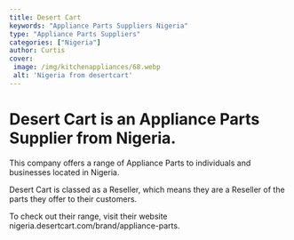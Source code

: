 ```yaml
---
title: Desert Cart
keywords: "Appliance Parts Suppliers Nigeria"
type: "Appliance Parts Suppliers"
categories: ["Nigeria"]
author: Curtis
cover:
 image: /img/kitchenappliances/68.webp
 alt: 'Nigeria from desertcart'
---
```


# Desert Cart is an Appliance Parts Supplier from Nigeria.

This company offers a range of Appliance Parts to individuals and businesses located in Nigeria.

Desert Cart is classed as a Reseller, which means they are a Reseller of the parts they offer to their customers.

To check out their range, visit their website nigeria.desertcart.com/brand/appliance-parts.
